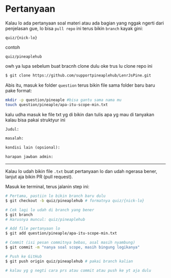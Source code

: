 # Pertanyaan

Kalau lo ada pertanyaan soal materi atau ada bagian yang nggak ngerti dari penjelasan gue, lo bisa `pull repo` ini terus bikin `branch` kayak gini:

`quiz/{nick-lo}`

contoh

`quiz/pineaplehub`

owh ya lupa sebelum buat bracnh clone dulu
oke trus lu clone repo ini 

```sh
$ git clone https://github.com/supportpineaplehub/LenrJsPine.git
```

Abis itu, masuk ke folder `question` terus bikin file sama folder baru baru pake format:
```sh
mkdir -p question/pineaple #bisa gantu sama nama mu
touch question/pineaple/apa-itu-scope-min.txt
```

kalu udha masuk ke file txt yg di bikin dan tulis apa yg mau di tanyakan kalau bisa pakai struktyur ini 

```txt
Judul:

masalah:

kondisi lain (opsional):

harapan jawban admin:
```

---

Kalau lo udah bikin file `.txt` buat pertanyaan lo dan udah ngerasa bener, lanjut aja bikin PR (pull request).

Masuk ke terminal, terus jalanin step ini:

```sh
# Pertama, pastiin lo bikin branch baru dulu
$ git checkout -b quiz/pineaplehub # formatnya quiz/{nick-lo}

# Cek lagi lo udah di branch yang bener
$ git branch
# Harusnya muncul: quiz/pineaplehub

# Add file pertanyaan lo
$ git add question/pineaple/apa-itu-scope-min.txt

# Commit (isi pesan commitnya bebas, asal masih nyambung)
$ git commit -m "nanya soal scope, masih bingung logikanya"

# Push ke GitHub
$ git push origin quiz/pineaplehub # pakai branch kalian

# kalau yg g negti cara prs atau commit atau push ke yt aja dulu
```